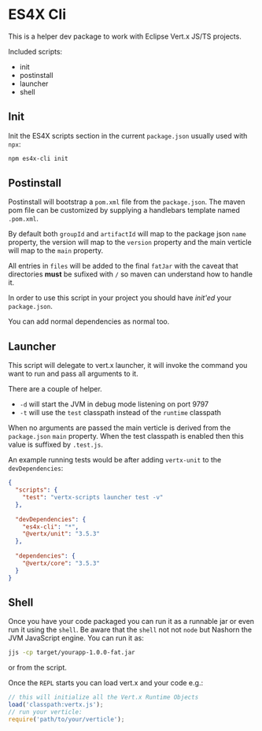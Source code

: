 # ES4X Cli

This is a helper dev package to work with Eclipse Vert.x JS/TS projects.

Included scripts:

* init
* postinstall
* launcher
* shell

## Init

Init the ES4X scripts section in the current `package.json` usually used with `npx`:

```bash
npm es4x-cli init
```

## Postinstall

Postinstall will bootstrap a `pom.xml` file from the `package.json`. The maven
pom file can be customized by supplying a handlebars template named
`.pom.xml`.

By default both `groupId` and `artifactId` will map to the package json
`name` property, the version will map to the `version` property and the
main verticle will map to the `main` property.

All entries in `files` will be added to the final `fatJar` with the caveat
that directories **must** be sufixed with `/` so maven can understand
how to handle it.

In order to use this script in your project you should have *init'ed* your
`package.json`.

You can add normal dependencies as normal too.

## Launcher

This script will delegate to vert.x launcher, it will invoke the command
you want to run and pass all arguments to it.

There are a couple of helper.

* `-d` will start the JVM in debug mode listening on port 9797
* `-t` will use the `test` classpath instead of the `runtime` classpath

When no arguments are passed the main verticle is derived from the
`package.json` `main` property. When the test classpath is enabled then
this value is suffixed by `.test.js`.


An example running tests would be after adding `vertx-unit` to the
`devDependencies`:

```json
{
  "scripts": {
    "test": "vertx-scripts launcher test -v"
  },
  
  "devDependencies": {
    "es4x-cli": "*",
    "@vertx/unit": "3.5.3"
  },
  
  "dependencies": {
    "@vertx/core": "3.5.3"
  }
}
```

## Shell

Once you have your code packaged you can run it as a runnable jar or even
run it using the `shell`. Be aware that the `shell` not not `node` but
Nashorn the JVM JavaScript engine. You can run it as:

```sh
jjs -cp target/yourapp-1.0.0-fat.jar
```

or from the script.

Once the `REPL` starts you can load vert.x and your code e.g.:

```js
// this will initialize all the Vert.x Runtime Objects
load('classpath:vertx.js');
// run your verticle:
require('path/to/your/verticle');
```
